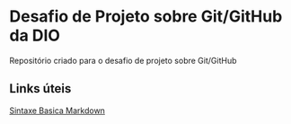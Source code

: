 # Desafio de Projeto sobre Git/GitHub da DIO
Repositório criado para o desafio de projeto sobre Git/GitHub

## Links úteis
[Sintaxe Basica Markdown](https://www.markdownguide.org/basic-syntax/)
